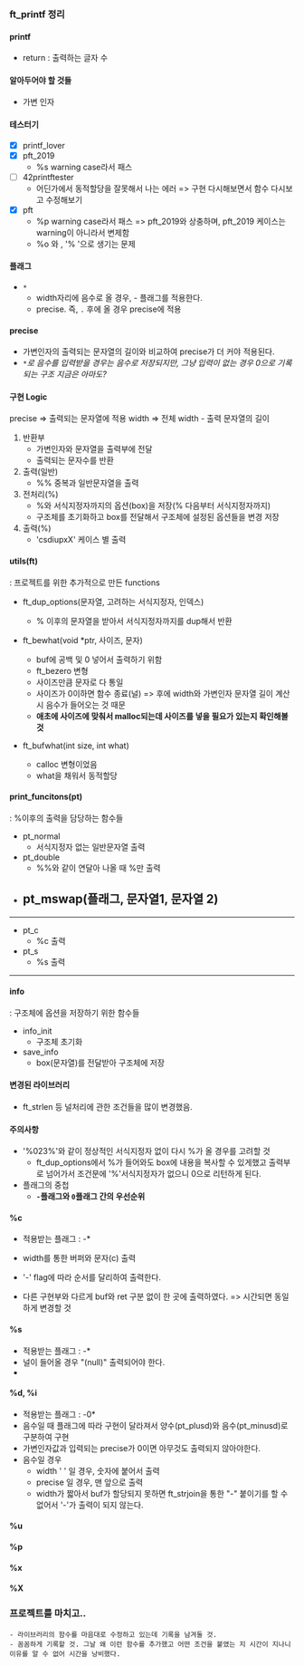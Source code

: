 ### ft_printf 정리

#### printf
- return : 출력하는 글자 수

#### 알아두어야 할 것들
- 가변 인자

#### 테스터기
- [x] printf_lover
- [x] pft_2019
	- %s warning case라서 패스
- [ ] 42printftester
	- 어딘가에서 동적할당을 잘못해서 나는 에러 => 구현 다시해보면서 함수 다시보고 수정해보기
- [x] pft
	- %p warning case라서 패스 => pft_2019와 상충하며, pft_2019 케이스는 warning이 아니라서 변제함
	- %o 와 , '% '으로 생기는 문제

#### 플래그
- ```*```
	- width자리에 음수로 올 경우, - 플래그를 적용한다.
	- precise. 즉, ```.``` 후에 올 경우 precise에 적용

#### precise
- 가변인자의 출력되는 문자열의 길이와 비교하여 precise가 더 커야 적용된다.
- _```*```로 음수를 입력받을 경우는 음수로 저장되지만, 그냥 입력이 없는 경우 0으로 기록되는 구조 지금은 아마도?_



#### 구현 Logic
precise => 출력되는 문자열에 적용
width => 전체 width - 출력 문자열의 길이

1. 반환부
	- 가변인자와 문자열을 출력부에 전달
	- 출력되는 문자수를 반환
2. 출력(일반)
	- %% 중복과 일반문자열을 출력
3. 전처리(%)
	- %와 서식지정자까지의 옵션(box)을 저장(% 다음부터 서식지정자까지)
	- 구조체를 초기화하고 box를 전달해서 구조체에 설정된 옵션들을 변경 저장
4. 출력(%)
	- 'csdiupxX' 케이스 별 출력

#### utils(ft)
: 프로젝트를 위한 추가적으로 만든 functions
- ft_dup_options(문자열, 고려하는 서식지정자, 인덱스)
	- % 이후의 문자열을 받아서 서식지정자까지를 dup해서 반환

- ft_bewhat(void *ptr, 사이즈, 문자)
	- buf에 공백 및 0 넣어서 출력하기 위함
	- ft_bezero 변형
	- 사이즈만큼 문자로 다 통일
	- 사이즈가 0이하면 함수 종료(널) => 후에 width와 가변인자 문자열 길이 계산시 음수가 들어오는 것 때문
	- __애초에 사이즈에 맞춰서 malloc되는데 사이즈를 넣을 필요가 있는지 확인해볼 것__

- ft_bufwhat(int size, int what)
	- calloc 변형이었음
	- what을 채워서 동적할당


#### print_funcitons(pt)
: %이후의 출력을 담당하는 함수들
- pt_normal
	- 서식지정자 없는 일반문자열 출력
- pt_double
	- %%와 같이 연달아 나올 때 %만 출력
- pt_mswap(플래그, 문자열1, 문자열 2)
	- 
____
- pt_c
	- %c 출력
- pt_s
	- %s 출력

____

#### info
: 구조체에 옵션을 저장하기 위한 함수들
- info_init
	- 구조체 초기화
- save_info
	- box(문자열)를 전달받아 구조체에 저장

#### 변경된 라이브러리
- ft_strlen 등 널처리에 관한 조건들을 많이 변경했음.

#### 주의사항
- '%023%'와 같이 정상적인 서식지정자 없이 다시 %가 올 경우를 고려할 것
	- ft_dup_options에서 %가 들어와도 box에 내용을 복사할 수 있게했고 출력부로 넘어가서 조건문에 '%'서식지정자가 없으니 0으로 리턴하게 된다.
- 플래그의 중첩
	- __```-```플래그와 ```0```플래그 간의 우선순위__
#### %c
- 적용받는 플래그 : -*
- width를 통한 버퍼와 문자(c) 출력
- '-' flag에 따라 순서를 달리하여 출력한다.

- 다른 구현부와 다르게 buf와 ret 구분 없이 한 곳에 출력하였다. => 시간되면 동일하게 변경할 것

#### %s
- 적용받는 플래그 : -*
- 널이 들어올 경우 "(null)" 출력되어야 한다.
- 

#### %d, %i
- 적용받는 플래그 : -0*
- 음수일 때 플래그에 따라 구현이 달라져서 양수(pt_plusd)와 음수(pt_minusd)로 구분하여 구현
- 가변인자값과 입력되는 precise가 0이면 아무것도 출력되지 않아야한다.
- 음수일 경우
	- width ' ' 일 경우, 숫자에 붙어서 출력
	- precise 일 경우, 맨 앞으로 출력
	- width가 짧아서 buf가 할당되지 못하면 ft_strjoin을 통한 "-" 붙이기를 할 수 없어서 '-'가 출력이 되지 않는다.

#### %u

#### %p

#### %x

#### %X

### 프로젝트를 마치고..
	- 라이브러리의 함수를 마음대로 수정하고 있는데 기록을 남겨둘 것.
	- 꼼꼼하게 기록할 것. 그날 왜 이런 함수를 추가했고 어떤 조건을 붙였는 지 시간이 지나니 이유를 알 수 없어 시간을 낭비했다.

